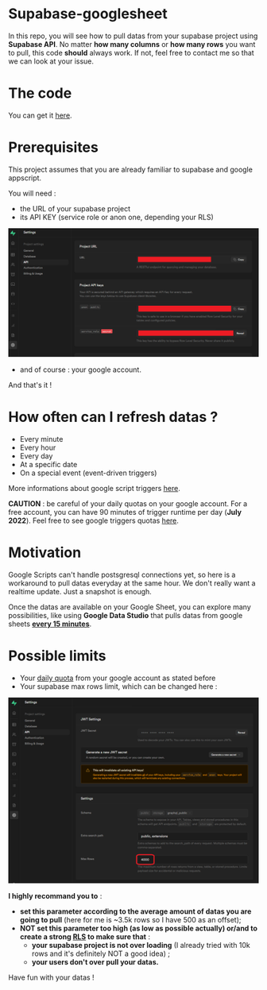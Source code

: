 # Supabase-googlesheet
In this repo, you will see how to pull datas from your supabase project using **Supabase API**. No matter **how many columns** or **how many rows** you want to pull, this code **should** always work. If not, feel free to contact me so that we can look at your issue.

# The code
You can get it [here](src/code.gs).

# Prerequisites
This project assumes that you are already familiar to supabase and google appscript.   


You will need :
- the URL of your supabase project
- its API KEY (service role or anon one, depending your RLS)

![supabase-project-details.png](img/supabase-project-details.png)

- and of course : your google account.

And that's it !

# How often can I refresh datas ?
- Every minute
- Every hour
- Every day
- At a specific date
- On a special event (event-driven triggers)
 
More informations about google script triggers [here](https://developers.google.com/apps-script/guides/triggers/installable).

**CAUTION** : be careful of your daily quotas on your google account. For a free account, you can have 90 minutes of trigger runtime per day (**July 2022**). Feel free to see google triggers quotas [here](https://developers.google.com/apps-script/guides/services/quotas).

# Motivation
Google Scripts can't handle postsgresql connections yet, so here is a workaround to pull datas everyday at the same hour. We don't really want a realtime update. Just a snapshot is enough.   

Once the datas are available on your Google Sheet, you can explore many possibilities, like using **Google Data Studio** that pulls datas from google sheets **[every 15 minutes](https://support.google.com/datastudio/answer/7020039?hl=en#zippy=%2Cin-this-article%2Cdata-refresh-rates-by-connector)**. 


# Possible limits
- Your [daily quota](https://developers.google.com/apps-script/guides/services/quotas) from your google account as stated before
- Your supabase max rows limit, which can be changed here :

![max-rows-supabase-api.png](img/max-rows-supabase-api.png)

**I highly recommand you to** :
- **set this parameter according to the average amount of datas you are going to pull** (here for me is ~3.5k rows so I have 500 as an offset);
- **NOT set this parameter too high (as low as possible actually) or/and to create a strong [RLS](https://supabase.com/docs/guides/auth/row-level-security) to make sure that** :
	+ **your supabase project is not over loading** (I already tried with 10k rows and it's definitely NOT a good idea) ;
	+ **your users don't over pull your datas.**
	
Have fun with your datas !


